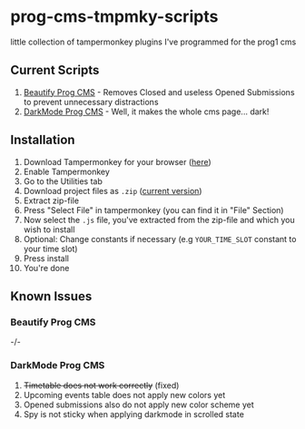 # prog-cms-tmpmky-scripts
little collection of tampermonkey plugins I've programmed for the prog1 cms

## Current Scripts

1. [Beautify Prog CMS](https://github.com/david-prv/prog-cms-tmpmky-scripts/blob/main/beautify_prog_cms.user.js) - Removes Closed and useless Opened Submissions to prevent unnecessary distractions
2. [DarkMode Prog CMS](https://github.com/david-prv/prog-cms-tmpmky-scripts/blob/main/darkmode_prog_cms.user.js) - Well, it makes the whole cms page... dark!

## Installation

1. Download Tampermonkey for your browser ([here](https://www.tampermonkey.net))
2. Enable Tampermonkey
3. Go to the Utilities tab
4. Download project files as ``.zip`` ([current version](https://github.com/david-prv/prog-cms-tmpmky-scripts/archive/refs/heads/main.zip))
5. Extract zip-file
6. Press "Select File" in tampermonkey (you can find it in "File" Section)
7. Now select the ``.js`` file, you've extracted from the zip-file and which you wish to install
8. Optional: Change constants if necessary (e.g ``YOUR_TIME_SLOT`` constant to your time slot)
9. Press install
10. You're done

## Known Issues

### Beautify Prog CMS
-/-

### DarkMode Prog CMS
1. ~~Timetable does not work correctly~~ (fixed)
2. Upcoming events table does not apply new colors yet
3. Opened submissions also do not apply new color scheme yet
4. Spy is not sticky when applying darkmode in scrolled state
